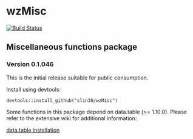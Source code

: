 # wzMisc
[![Build Status](https://travis-ci.org/slin30/wzMisc.svg?branch=master)](https://travis-ci.org/slin30/wzMisc)  


## Miscellaneous functions package
### Version 0.1.046

This is the initial release suitable for public consumption. 

Install using devtools:

`devtools::install_github("slin30/wzMisc")`

Some functions in this package depend on data.table (>= 1.10.0). Please refer to the extensive wiki
for additional information:

[data.table installation](https://github.com/Rdatatable/data.table/wiki)
